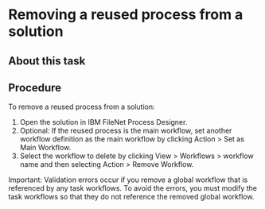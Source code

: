 # Removing a reused process from a solution

## About this task

## Procedure

To remove a reused process from a solution:

1. Open the solution in IBM
FileNet Process Designer.
2. Optional: 
If the reused process is the main
workflow, set another workflow definition as the main workflow by
clicking Action > Set
as Main Workflow.
3. Select the workflow to delete by clicking View > Workflows > workflow
name and then selecting Action > Remove Workflow.

Important: Validation errors occur if you remove a global workflow that is
      referenced by any task workflows. To avoid the errors, you must modify the task workflows so
      that they do not reference the removed global workflow.